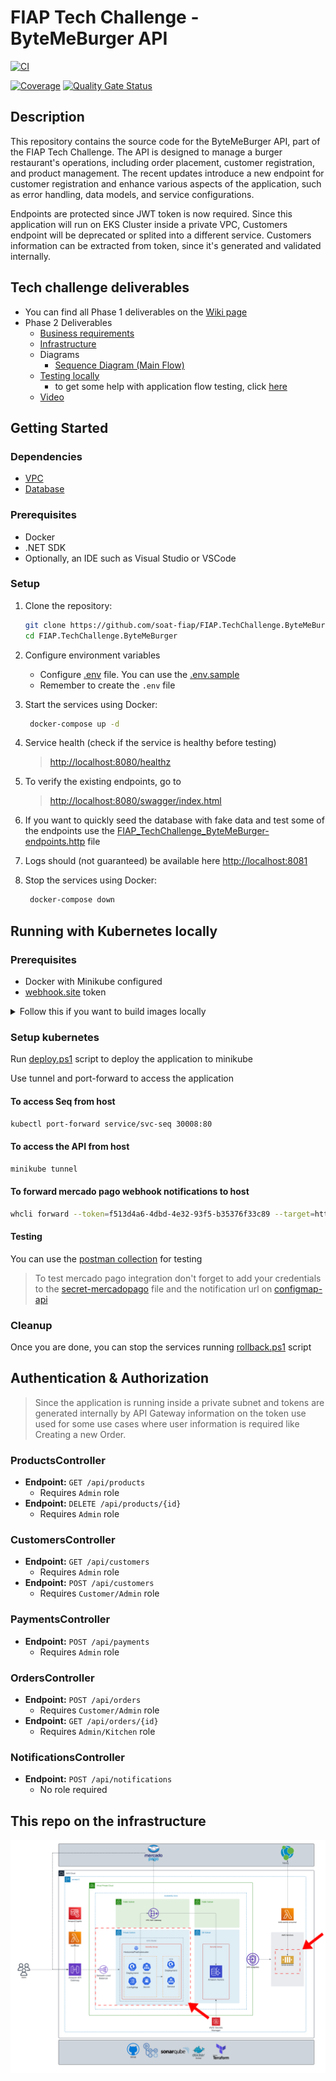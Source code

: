 # FIAP Tech Challenge - ByteMeBurger API

[![CI](https://github.com/soat-fiap/FIAP.TechChallenge.ByteMeBurger/actions/workflows/dotnet.yml/badge.svg?branch=main)](https://github.com/soat-fiap/FIAP.TechChallenge.ByteMeBurger/actions/workflows/dotnet.yml)

[![Coverage](https://sonarcloud.io/api/project_badges/measure?project=soat-fiap_FIAP.TechChallenge.ByteMeBurger&metric=coverage)](https://sonarcloud.io/summary/new_code?id=soat-fiap_FIAP.TechChallenge.ByteMeBurger)
[![Quality Gate Status](https://sonarcloud.io/api/project_badges/measure?project=soat-fiap_FIAP.TechChallenge.ByteMeBurger&metric=alert_status)](https://sonarcloud.io/summary/new_code?id=soat-fiap_FIAP.TechChallenge.ByteMeBurger)

## Description
This repository contains the source code for the ByteMeBurger API, part of the FIAP Tech Challenge. The API is designed to manage a burger restaurant's operations, including order placement, customer registration, and product management. The recent updates introduce a new endpoint for customer registration and enhance various aspects of the application, such as error handling, data models, and service configurations.

Endpoints are protected since JWT token is now required. Since this application will run on EKS Cluster inside a private VPC, Customers endpoint will be deprecated or splited into a different service. Customers information can be extracted from token, since it's generated and validated internally.

## Tech challenge deliverables
- You can find all Phase 1 deliverables on the [Wiki page](https://github.com/soat-fiap/FIAP.TechChallenge.ByteMeBurger/wiki)
- Phase 2 Deliverables
   - [Business requirements](https://github.com/soat-fiap/FIAP.TechChallenge.ByteMeBurger/wiki/Business-Requirements-Document)
   - [Infrastructure](https://github.com/soat-fiap/FIAP.TechChallenge.ByteMeBurger/wiki/Kubernetes-Infrastructure-Requirements)
   - Diagrams
     - [Sequence Diagram (Main Flow)](https://github.com/soat-fiap/FIAP.TechChallenge.ByteMeBurger/wiki/Main-flow-sequence-Diagrams-(Phase-2))
   - [Testing locally](#running-with-kubernetes-locally)
      -  to get some help with application flow testing, click [here](#testing)
   - [Video](https://www.youtube.com/watch?v=34ffDcUoUTg)

## Getting Started

### Dependencies

- [VPC](https://github.com/soat-fiap/bmb.infra)
- [Database](https://github.com/soat-fiap/bmb.database)

### Prerequisites
- Docker
- .NET SDK
- Optionally, an IDE such as Visual Studio or VSCode


### Setup
1. Clone the repository:
   ```bash
   git clone https://github.com/soat-fiap/FIAP.TechChallenge.ByteMeBurger.git
   cd FIAP.TechChallenge.ByteMeBurger
    ```

2. Configure environment variables
   - Configure [.env](https://www.codementor.io/@parthibakumarmurugesan/what-is-env-how-to-set-up-and-run-a-env-file-in-node-1pnyxw9yxj) file. You can use the [.env.sample](.env.template)
   - Remember to create the `.env` file

3. Start the services using Docker:

   ```bash
    docker-compose up -d
   ```

4. Service health (check if the service is healthy before testing)
   > [http://localhost:8080/healthz](http://localhost:8080/healthz)


5. To verify the existing endpoints, go to

   > [http://localhost:8080/swagger/index.html](http://localhost:8080/swagger/index.html)

6. If you want to quickly seed the database with fake data and test some of the endpoints use the [FIAP_TechChallenge_ByteMeBurger-endpoints.http](FIAP_TechChallenge_ByteMeBurger-endpoints.http) file


7. Logs should (not guaranteed) be available here [http://localhost:8081](http://localhost:8081)


8. Stop the services using Docker:

   ```bash
    docker-compose down
   ```

## Running with Kubernetes locally

### Prerequisites
- Docker with Minikube configured
- [webhook.site](https://webhook.site) token


<details>
<summary>Follow this if you want to build images locally</summary>

To Use local docker images in minikube, you can use the following commands to [Push directly to the in-cluster Docker daemon (docker-env)](https://minikube.sigs.k8s.io/docs/handbook/pushing/#Windows)

```bash
  minikube start
  minikube -p minikube docker-env --shell powershell | Invoke-Expression
```

#### Database
```bash
docker build -t techchallenge/db:latest -f .\database\Dockerfile .\database
docker image push techchallenge/db:latest
```
- update the image in [pod-mysql.yaml](kubernetes/pod-mysql.yaml) file

```yaml
    image: techchallenge/db:latest
```
#### API

```bash
docker build -t techchallenge/api:latest -f .\src\FIAP.TechChallenge.ByteMeBurger.Api\Dockerfile .
docker image push techchallenge/api:latest
```
- update the image in [deployment-api.yaml](kubernetes/deployment-api.yaml) file

```yaml
    image: techchallenge/api:latest
```
</details>

### Setup kubernetes
Run [deploy.ps1](kubernetes/deploy.ps1) script to deploy the application to minikube

Use tunnel and port-forward to access the application

#### To access Seq from host
```bash
kubectl port-forward service/svc-seq 30008:80
```
#### To access the API from host
```bash
minikube tunnel
```
#### To forward mercado pago webhook notifications to host
```bash
whcli forward --token=f513d4a6-4dbd-4e32-93f5-b35376f33c89 --target=http://localhost/api/notifications/mercadopago
```

#### Testing
You can use the [postman collection](/postman) for testing

>To test mercado pago integration don't forget to add your credentials to the [secret-mercadopago](kubernetes/secret-mercadopago.yaml) file and the notification url on [configmap-api](kubernetes/configmap-api.yaml)

### Cleanup
Once you are done, you can stop the services running [rollback.ps1](kubernetes/rollback.ps1) script


## Authentication & Authorization

>Since the application is running inside a private subnet and tokens are generated internally by API Gateway information on the token use used for some use cases where user information is required like Creating a new Order.

### ProductsController

- **Endpoint:** `GET /api/products`
   - Requires `Admin` role
- **Endpoint:** `DELETE /api/products/{id}`
   - Requires `Admin` role

### CustomersController

- **Endpoint:** `GET /api/customers`
   - Requires `Admin` role
- **Endpoint:** `POST /api/customers`
   - Requires `Customer/Admin` role

### PaymentsController

- **Endpoint:** `POST /api/payments`
   - Requires `Admin` role

### OrdersController

- **Endpoint:** `POST /api/orders`
   - Requires `Customer/Admin` role
- **Endpoint:** `GET /api/orders/{id}`
   - Requires `Admin/Kitchen` role

### NotificationsController

- **Endpoint:** `POST /api/notifications`
   - No role required

## This repo on the infrastructure

![Architecture Diagram](aws-infra-phase-3.png)